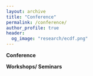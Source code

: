 ```yaml
---
layout: archive
title: "Conference"
permalink: /conference/
author_profile: true
header:
  og_image: "research/ecdf.png"
---
```


**Conference**

**Workshops/ Seminars**

